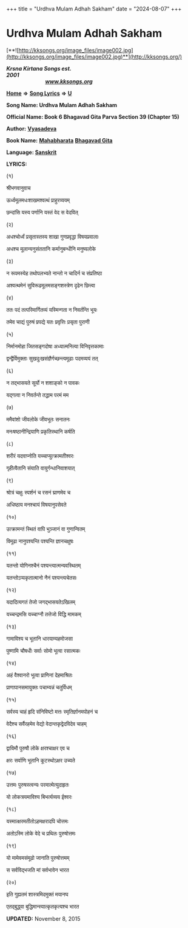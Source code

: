 +++
title = "Urdhva Mulam Adhah Sakham"
date = "2024-08-07"
+++

# Urdhva Mulam Adhah Sakham
[**![http://kksongs.org/image_files/image002.jpg](http://kksongs.org/image_files/image002.jpg)**](http://kksongs.org/)

**_Krsna Kirtana Songs est. 2001_**                                                                                                                                                 **_www.kksongs.org_**

**[Home](http://kksongs.org/)** **⇒** **[Song Lyrics](http://kksongs.org/lyrics.html)** **⇒** **[U](http://kksongs.org/songs/song_u.html)**

**Song Name: Urdhva Mulam Adhah Sakham**

**Official Name: Book 6 Bhagavad Gita Parva Section 39 (Chapter 15)**

**Author:** [**Vyasadeva**](http://kksongs.org/authors/list/vyasadeva.html)

**Book Name:** [**Mahabharata**](http://kksongs.org/authors/literature/mahabharata.html) [**Bhagavad Gita**](http://kksongs.org/authors/literature/bhagavad_gita)

**Language: [Sanskrit](http://kksongs.org/language/list/sanskrit.html)**

**LYRICS:**

(१)

श्रीभगवानुवाच

ऊर्ध्वमूलमधःशाखमश्वत्थं प्राहुरव्ययम्

छन्दांसि यस्य पर्णानि यस्तं वेद स वेदवित्

(२)

अधश्चोर्ध्वं प्रसृतास्तस्य शाखा गुणप्रवृद्धा विषयप्रवालाः

अधश्च मूलान्यनुसंततानि कर्मानुबन्धीनि मनुष्यलोके

(३)

न रूपमस्येह तथोपलभ्यते नान्तो न चादिर्न च संप्रतिष्ठा

अश्वत्थमेनं सुविरूढमूलमसङ्गशस्त्रेण दृढेन छित्त्वा

(४)

ततः पदं तत्परिमार्गितव्यं यस्मिन्गता न निवर्तन्ति भूयः

तमेव चाद्यं पुरुषं प्रपद्ये यतः प्रवृत्तिः प्रसृता पुराणी

(५)

निर्मानमोहा जितसङ्गदोषा अध्यात्मनित्या विनिवृत्तकामाः

द्वन्द्वैर्विमुक्ताः सुखदुःखसंज्ञैर्गच्छन्त्यमूढाः पदमव्ययं तत्

(६)

न तद्भासयते सूर्यो न शशाङ्को न पावकः

यद्गत्वा न निवर्तन्ते तद्धाम परमं मम

(७)

ममैवांशो जीवलोके जीवभूतः सनातनः

मनःषष्ठानीन्द्रियाणि प्रकृतिस्थानि कर्षति

(८)

शरीरं यदवाप्नोति यच्चाप्युत्क्रामतीश्वरः

गृहीत्वैतानि संयाति वायुर्गन्धानिवाशयात्

(९)

श्रोत्रं चक्षुः स्पर्शनं च रसनं घ्राणमेव च

अधिष्ठाय मनश्चायं विषयानुपसेवते

(१०)

उत्क्रामन्तं स्थितं वापि भुञ्जानं वा गुणान्वितम्

विमूढा नानुपश्यन्ति पश्यन्ति ज्ञानचक्षुषः

(११)

यतन्तो योगिनश्चैनं पश्यन्त्यात्मन्यवस्थितम्

यतन्तोऽप्यकृतात्मानो नैनं पश्यन्त्यचेतसः

(१२)

यदादित्यगतं तेजो जगद्भासयतेऽखिलम्

यच्चन्द्रमसि यच्चाग्नौ तत्तेजो विद्धि मामकम्

(१३)

गामाविश्य च भूतानि धारयाम्यहमोजसा

पुष्णामि चौषधीः सर्वाः सोमो भूत्वा रसात्मकः

(१४)

अहं वैश्वानरो भूत्वा प्राणिनां देहमाश्रितः

प्राणापानसमायुक्तः पचाम्यन्नं चतुर्विधम्

(१५)

सर्वस्य चाहं हृदि संनिविष्टो मत्तः स्मृतिर्ज्ञानमपोहनं च

वेदैश्च सर्वैरहमेव वेद्यो वेदान्तकृद्वेदविदेव चाहम्

(१६)

द्वाविमौ पुरुषौ लोके क्षरश्चाक्षर एव च

क्षरः सर्वाणि भूतानि कूटस्थोऽक्षर उच्यते

(१७)

उत्तमः पुरुषस्त्वन्यः परमात्मेत्युदाहृतः

यो लोकत्रयमाविश्य बिभर्त्यव्यय ईश्वरः

(१८)

यस्मात्क्षरमतीतोऽहमक्षरादपि चोत्तमः

अतोऽस्मि लोके वेदे च प्रथितः पुरुषोत्तमः

(१९)

यो मामेवमसंमूढो जानाति पुरुषोत्तमम्

स सर्वविद्भजति मां सर्वभावेन भारत

(२०)

इति गुह्यतमं शास्त्रमिदमुक्तं मयानघ

एतद्बुद्ध्वा बुद्धिमान्स्यात्कृतकृत्यश्च भारत

**UPDATED:** November 8, 2015